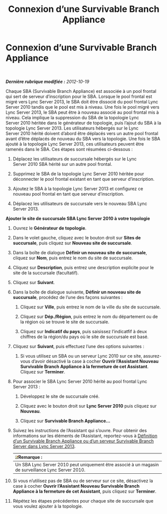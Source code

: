 ﻿---
title: Connexion d’une Survivable Branch Appliance
TOCTitle: Connexion d’une Survivable Branch Appliance
ms:assetid: fe3167e2-d1b1-4cd4-bf30-262e0e7d14e8
ms:mtpsurl: https://technet.microsoft.com/fr-fr/library/JJ721948(v=OCS.15)
ms:contentKeyID: 49891627
ms.date: 05/20/2016
mtps_version: v=OCS.15
ms.translationtype: HT
---

# Connexion d’une Survivable Branch Appliance

 

_**Dernière rubrique modifiée :** 2012-10-19_

Chaque SBA (Survivable Branch Appliance) est associée à un pool frontal qui sert de serveur d’inscription pour le SBA. Lorsque le pool frontal est migré vers Lync Server 2013, le SBA doit être dissocié du pool frontal Lync Server 2010 tandis que le pool est mis à niveau. Une fois le pool migré vers Lync Server 2013, le SBA peut être à nouveau associé au pool frontal mis à niveau. Cela implique la suppression du SBA de la topologie Lync Server 2010 héritée dans le générateur de topologie, puis l’ajout du SBA à la topologie Lync Server 2013. Les utilisateurs hébergés sur le Lync Server 2010 hérité doivent d’abord être déplacés vers un autre pool frontal avant d’être déplacés de nouveau du SBA vers la topologie. Une fois le SBA ajouté à la topologie Lync Server 2013, ces utilisateurs peuvent être ramenés dans le SBA. Ces étapes sont résumées ci-dessous :

1.  Déplacez les utilisateurs de succursale hébergés sur le Lync Server 2010 SBA hérité sur un autre pool frontal.

2.  Supprimez le SBA de la topologie Lync Server 2010 héritée pour déconnecter le pool frontal existant en tant que serveur d’inscription.

3.  Ajoutez le SBA à la topologie Lync Server 2013 et configurez ce nouveau pool frontal en tant que serveur d’inscription.

4.  Déplacez les utilisateurs de succursale vers le nouveau SBA Lync Server 2013.

**Ajouter le site de succursale SBA Lync Server 2010 à votre topologie**

1.  Ouvrez le **Générateur de topologie**.

2.  Dans le volet gauche, cliquez avec le bouton droit sur **Sites de succursale**, puis cliquez sur **Nouveau site de succursale**.

3.  Dans la boîte de dialogue **Définir un nouveau site de succursale**, cliquez sur **Nom**, puis entrez le nom du site de succursale.

4.  Cliquez sur **Description**, puis entrez une description explicite pour le site de la succursale (facultatif).

5.  Cliquez sur **Suivant**.

6.  Dans la boîte de dialogue suivante, **Définir un nouveau site de succursale**, procédez de l’une des façons suivantes :
    
    1.  Cliquez sur **Ville**, puis entrez le nom de la ville du site de succursale.
    
    2.  Cliquez sur **Dép./Région**, puis entrez le nom du département ou de la région où se trouve le site de succursale.
    
    3.  Cliquez sur **Indicatif du pays**, puis saisissez l’indicatfif à deux chiffres de la région/du pays où le site de succursale est basé.

7.  Cliquez sur **Suivant**, puis effectuez l’une des options suivantes :
    
    1.  Si vous utilisez un SBA ou un serveur Lync 2010 sur ce site, assurez-vous d’avoir désactivé la case à cocher **Ouvrir l’Assistant Nouveau Survivable Branch Appliance à la fermeture de cet Assistant**. Cliquez sur **Terminer**.

8.  Pour associer le SBA Lync Server 2010 hérité au pool frontal Lync Server 2013 :
    
    1.  Développez le site de succursale créé.
    
    2.  Cliquez avec le bouton droit sur **Lync Server 2010** puis cliquez sur **Nouveau**.
    
    3.  Cliquez sur **Survivable Branch Appliance…**

9.  Suivez les instructions de l’Assistant qui s’ouvre. Pour obtenir des informations sur les éléments de l’Assistant, reportez-vous à [Définition d’un Survivable Branch Appliance ou d’un serveur Survivable Branch Server dans Lync Server 2013](lync-server-2013-define-a-survivable-branch-appliance-or-server.md).
    
    <table>
    <thead>
    <tr class="header">
    <th><img src="images/Gg398920.note(OCS.15).gif" title="note" alt="note" />Remarque :</th>
    </tr>
    </thead>
    <tbody>
    <tr class="odd">
    <td>Un SBA Lync Server 2010 peut uniquement être associé à un magasin de surveillance Lync Server 2010.</td>
    </tr>
    </tbody>
    </table>


10. Si vous n’utilisez pas de SBA ou de serveur sur ce site, désactivez la case à cocher **Ouvrir l’Assistant Nouveau Survivable Branch Appliance à la fermeture de cet Assistant**, puis cliquez sur **Terminer**.

11. Répétez les étapes précédentes pour chaque site de succursale que vous voulez ajouter à la topologie.

